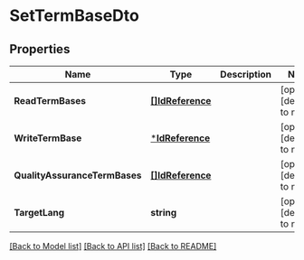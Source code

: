 # SetTermBaseDto

## Properties
Name | Type | Description | Notes
------------ | ------------- | ------------- | -------------
**ReadTermBases** | [**[]IdReference**](IdReference.md) |  | [optional] [default to null]
**WriteTermBase** | [***IdReference**](IdReference.md) |  | [optional] [default to null]
**QualityAssuranceTermBases** | [**[]IdReference**](IdReference.md) |  | [optional] [default to null]
**TargetLang** | **string** |  | [optional] [default to null]

[[Back to Model list]](../README.md#documentation-for-models) [[Back to API list]](../README.md#documentation-for-api-endpoints) [[Back to README]](../README.md)


